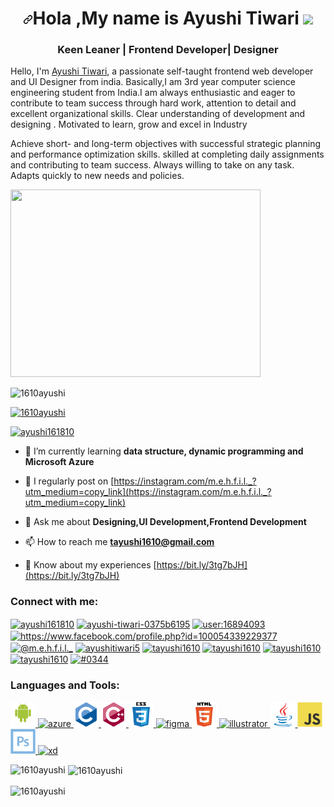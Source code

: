 <h1 dir="Hey" align="center"><a id="user-content-hey-there-" class="anchor" aria-hidden="true" href="#Hey-there-I-AM-AYUSHI"><svg class="octicon octicon-link" viewBox="0 0 16 16" version="1.1" width="16" height="16" aria-hidden="true"><path fill-rule="evenodd" d="M7.775 3.275a.75.75 0 001.06 1.06l1.25-1.25a2 2 0 112.83 2.83l-2.5 2.5a2 2 0 01-2.83 0 .75.75 0 00-1.06 1.06 3.5 3.5 0 004.95 0l2.5-2.5a3.5 3.5 0 00-4.95-4.95l-1.25 1.25zm-4.69 9.64a2 2 0 010-2.83l2.5-2.5a2 2 0 012.83 0 .75.75 0 001.06-1.06 3.5 3.5 0 00-4.95 0l-2.5 2.5a3.5 3.5 0 004.95 4.95l1.25-1.25a.75.75 0 00-1.06-1.06l-1.25 1.25a2 2 0 01-2.83 0z"></path></svg></a>Hola ,My name is Ayushi Tiwari <a target="_blank" rel="noopener noreferrer" href="https://camo.githubusercontent.com/e8e7b06ecf583bc040eb60e44eb5b8e0ecc5421320a92929ce21522dbc34c891/68747470733a2f2f6d656469612e67697068792e636f6d2f6d656469612f6876524a434c467a6361737252346961377a2f67697068792e676966"><img src="https://camo.githubusercontent.com/e8e7b06ecf583bc040eb60e44eb5b8e0ecc5421320a92929ce21522dbc34c891/68747470733a2f2f6d656469612e67697068792e636f6d2f6d656469612f6876524a434c467a6361737252346961377a2f67697068792e676966" width="25px" data-canonical-src="https://media.giphy.com/media/hvRJCLFzcasrR4ia7z/giphy.gif" style="max-width: 100%;"></a></h1>
<h3 align="center">Keen Leaner | Frontend Developer| Designer</h3>
<p>Hello, I'm <a href="https://bit.ly/3tg7bJH" rel="nofollow">Ayushi Tiwari</a>, a passionate self-taught frontend web developer and UI Designer from india. Basically,I am 3rd year computer science engineering student from India.I am always enthusiastic and eager to contribute to team success through hard work, attention to detail and excellent organizational skills. Clear understanding of development and designing . Motivated to learn, grow and excel in Industry</p>
<p>Achieve short- and long-term objectives with successful strategic planning and performance optimization skills.
 skilled at completing daily assignments and contributing to team success. Always willing to take on any task. Adapts quickly to new needs and policies.</p>
 
 <img src="https://i.pinimg.com/originals/68/5d/85/685d8564f387235bbcec2dcc53d7cf06.gif" width="400px" height="300px" >


<p align="left"> <img src="https://komarev.com/ghpvc/?username=1610ayushi&label=Profile%20views&color=0e75b6&style=flat" alt="1610ayushi" /> </p>

<p align="left"> <a href="https://github.com/ryo-ma/github-profile-trophy"><img src="https://github-profile-trophy.vercel.app/?username=1610ayushi" alt="1610ayushi" /></a> </p>

<p align="left"> <a href="https://twitter.com/ayushi161810" target="blank"><img src="https://img.shields.io/twitter/follow/ayushi161810?logo=twitter&style=for-the-badge" alt="ayushi161810" /></a> </p>

- 🌱 I’m currently learning **data structure, dynamic programming and Microsoft Azure**

- 📝 I regularly post on [https://instagram.com/m.e.h.f.i.l._?utm_medium=copy_link](https://instagram.com/m.e.h.f.i.l._?utm_medium=copy_link)

- 💬 Ask me about **Designing,UI Development,Frontend Development**

- 📫 How to reach me **tayushi1610@gmail.com**

- 📄 Know about my experiences [https://bit.ly/3tg7bJH](https://bit.ly/3tg7bJH)

<h3 align="left">Connect with me:</h3>
<p align="left">
<a href="https://twitter.com/ayushi161810" target="blank"><img align="center" src="https://raw.githubusercontent.com/rahuldkjain/github-profile-readme-generator/master/src/images/icons/Social/twitter.svg" alt="ayushi161810" height="30" width="40" /></a>
<a href="https://linkedin.com/in/ayushi-tiwari-0375b6195" target="blank"><img align="center" src="https://raw.githubusercontent.com/rahuldkjain/github-profile-readme-generator/master/src/images/icons/Social/linked-in-alt.svg" alt="ayushi-tiwari-0375b6195" height="30" width="40" /></a>
<a href="https://stackoverflow.com/users/user:16894093" target="blank"><img align="center" src="https://raw.githubusercontent.com/rahuldkjain/github-profile-readme-generator/master/src/images/icons/Social/stack-overflow.svg" alt="user:16894093" height="30" width="40" /></a>
<a href="https://fb.com/https://www.facebook.com/profile.php?id=100054339229377" target="blank"><img align="center" src="https://raw.githubusercontent.com/rahuldkjain/github-profile-readme-generator/master/src/images/icons/Social/facebook.svg" alt="https://www.facebook.com/profile.php?id=100054339229377" height="30" width="40" /></a>
<a href="https://instagram.com/@m.e.h.f.i.l._" target="blank"><img align="center" src="https://raw.githubusercontent.com/rahuldkjain/github-profile-readme-generator/master/src/images/icons/Social/instagram.svg" alt="@m.e.h.f.i.l._" height="30" width="40" /></a>
<a href="https://www.behance.net/ayushitiwari5" target="blank"><img align="center" src="https://raw.githubusercontent.com/rahuldkjain/github-profile-readme-generator/master/src/images/icons/Social/behance.svg" alt="ayushitiwari5" height="30" width="40" /></a>
<a href="https://www.hackerrank.com/tayushi1610" target="blank"><img align="center" src="https://raw.githubusercontent.com/rahuldkjain/github-profile-readme-generator/master/src/images/icons/Social/hackerrank.svg" alt="tayushi1610" height="30" width="40" /></a>
<a href="https://www.leetcode.com/tayushi1610" target="blank"><img align="center" src="https://raw.githubusercontent.com/rahuldkjain/github-profile-readme-generator/master/src/images/icons/Social/leet-code.svg" alt="tayushi1610" height="30" width="40" /></a>
<a href="https://www.hackerearth.com/tayushi1610" target="blank"><img align="center" src="https://raw.githubusercontent.com/rahuldkjain/github-profile-readme-generator/master/src/images/icons/Social/hackerearth.svg" alt="tayushi1610" height="30" width="40" /></a>
<a href="https://auth.geeksforgeeks.org/user/tayushi1610" target="blank"><img align="center" src="https://raw.githubusercontent.com/rahuldkjain/github-profile-readme-generator/master/src/images/icons/Social/geeks-for-geeks.svg" alt="tayushi1610" height="30" width="40" /></a>
<a href="https://discord.gg/#0344" target="blank"><img align="center" src="https://raw.githubusercontent.com/rahuldkjain/github-profile-readme-generator/master/src/images/icons/Social/discord.svg" alt="#0344" height="30" width="40" /></a>
</p>

<h3 align="left">Languages and Tools:</h3>
<p align="left"> <a href="https://developer.android.com" target="_blank" rel="noreferrer"> <img src="https://raw.githubusercontent.com/devicons/devicon/master/icons/android/android-original-wordmark.svg" alt="android" width="40" height="40"/> </a> <a href="https://azure.microsoft.com/en-in/" target="_blank" rel="noreferrer"> <img src="https://www.vectorlogo.zone/logos/microsoft_azure/microsoft_azure-icon.svg" alt="azure" width="40" height="40"/> </a> <a href="https://www.cprogramming.com/" target="_blank" rel="noreferrer"> <img src="https://raw.githubusercontent.com/devicons/devicon/master/icons/c/c-original.svg" alt="c" width="40" height="40"/> </a> <a href="https://www.w3schools.com/cpp/" target="_blank" rel="noreferrer"> <img src="https://raw.githubusercontent.com/devicons/devicon/master/icons/cplusplus/cplusplus-original.svg" alt="cplusplus" width="40" height="40"/> </a> <a href="https://www.w3schools.com/css/" target="_blank" rel="noreferrer"> <img src="https://raw.githubusercontent.com/devicons/devicon/master/icons/css3/css3-original-wordmark.svg" alt="css3" width="40" height="40"/> </a> <a href="https://www.figma.com/" target="_blank" rel="noreferrer"> <img src="https://www.vectorlogo.zone/logos/figma/figma-icon.svg" alt="figma" width="40" height="40"/> </a> <a href="https://www.w3.org/html/" target="_blank" rel="noreferrer"> <img src="https://raw.githubusercontent.com/devicons/devicon/master/icons/html5/html5-original-wordmark.svg" alt="html5" width="40" height="40"/> </a> <a href="https://www.adobe.com/in/products/illustrator.html" target="_blank" rel="noreferrer"> <img src="https://www.vectorlogo.zone/logos/adobe_illustrator/adobe_illustrator-icon.svg" alt="illustrator" width="40" height="40"/> </a> <a href="https://www.java.com" target="_blank" rel="noreferrer"> <img src="https://raw.githubusercontent.com/devicons/devicon/master/icons/java/java-original.svg" alt="java" width="40" height="40"/> </a> <a href="https://developer.mozilla.org/en-US/docs/Web/JavaScript" target="_blank" rel="noreferrer"> <img src="https://raw.githubusercontent.com/devicons/devicon/master/icons/javascript/javascript-original.svg" alt="javascript" width="40" height="40"/> </a> <a href="https://www.photoshop.com/en" target="_blank" rel="noreferrer"> <img src="https://raw.githubusercontent.com/devicons/devicon/master/icons/photoshop/photoshop-line.svg" alt="photoshop" width="40" height="40"/> </a> <a href="https://www.adobe.com/products/xd.html" target="_blank" rel="noreferrer"> <img src="https://cdn.worldvectorlogo.com/logos/adobe-xd.svg" alt="xd" width="40" height="40"/> </a> </p>

<p><img align="left" src="https://github-readme-stats.vercel.app/api/top-langs?username=1610ayushi&show_icons=true&locale=en&layout=compact" alt="1610ayushi" /></p>

<p>&nbsp;<img align="center" src="https://github-readme-stats.vercel.app/api?username=1610ayushi&show_icons=true&locale=en" alt="1610ayushi" /></p>

<p><img align="center" src="https://github-readme-streak-stats.herokuapp.com/?user=1610ayushi&" alt="1610ayushi" /></p>

